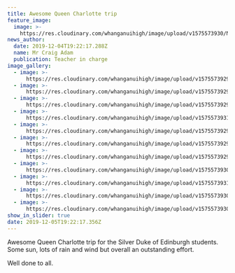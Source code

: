 ```yaml
---
title: Awesome Queen Charlotte trip
feature_image:
  image: >-
    https://res.cloudinary.com/whanganuihigh/image/upload/v1575573930/News/78498430_1543578992449691_2939258085878792192_n.jpg
news_author:
  date: 2019-12-04T19:22:17.288Z
  name: Mr Craig Adam
  publication: Teacher in charge
image_gallery:
  - image: >-
      https://res.cloudinary.com/whanganuihigh/image/upload/v1575573929/News/78214242_1543578575783066_2502023435824136192_n.jpg
  - image: >-
      https://res.cloudinary.com/whanganuihigh/image/upload/v1575573929/News/78434191_1543578615783062_3708265971568345088_n.jpg
  - image: >-
      https://res.cloudinary.com/whanganuihigh/image/upload/v1575573929/News/77401452_1543578685783055_6746674416857382912_n.jpg
  - image: >-
      https://res.cloudinary.com/whanganuihigh/image/upload/v1575573931/News/78950161_1543578715783052_2486707174424707072_n.jpg
  - image: >-
      https://res.cloudinary.com/whanganuihigh/image/upload/v1575573929/News/78320020_1543578762449714_5037141351305576448_n.jpg
  - image: >-
      https://res.cloudinary.com/whanganuihigh/image/upload/v1575573929/News/78396995_1543578795783044_3219186539355439104_n.jpg
  - image: >-
      https://res.cloudinary.com/whanganuihigh/image/upload/v1575573929/News/75418943_1543578832449707_7597511776111951872_n.jpg
  - image: >-
      https://res.cloudinary.com/whanganuihigh/image/upload/v1575573930/News/78854449_1543578885783035_6317836659794640896_n.jpg
  - image: >-
      https://res.cloudinary.com/whanganuihigh/image/upload/v1575573931/News/79129951_1543578939116363_4482581616497000448_n.jpg
  - image: >-
      https://res.cloudinary.com/whanganuihigh/image/upload/v1575573930/News/78498430_1543578992449691_2939258085878792192_n.jpg
  - image: >-
      https://res.cloudinary.com/whanganuihigh/image/upload/v1575573930/News/79540643_1543579032449687_5976504570715570176_n.jpg
show_in_slider: true
date: 2019-12-05T19:22:17.356Z
---
```

Awesome Queen Charlotte trip for the Silver Duke of Edinburgh students. Some sun, lots of rain and wind but overall an outstanding effort. 

Well done to all.
